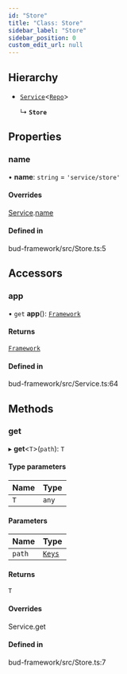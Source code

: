 ```yaml
---
id: "Store"
title: "Class: Store"
sidebar_label: "Store"
sidebar_position: 0
custom_edit_url: null
---
```


## Hierarchy

- [`Service`](Service.md)<[`Repo`](../modules/Store.md#repo)\>

  ↳ **`Store`**

## Properties

### name

• **name**: `string` = `'service/store'`

#### Overrides

[Service](Service.md).[name](Service.md#name)

#### Defined in

bud-framework/src/Store.ts:5

## Accessors

### app

• `get` **app**(): [`Framework`](Framework.md)

#### Returns

[`Framework`](Framework.md)

#### Defined in

bud-framework/src/Service.ts:64

## Methods

### get

▸ **get**<`T`\>(`path`): `T`

#### Type parameters

| Name | Type |
| :------ | :------ |
| `T` | `any` |

#### Parameters

| Name | Type |
| :------ | :------ |
| `path` | [`Keys`](../modules/Store.md#keys) |

#### Returns

`T`

#### Overrides

Service.get

#### Defined in

bud-framework/src/Store.ts:7

